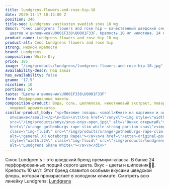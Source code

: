```yaml
---
title: lundgrens-flowers-and-rose-hip-10
date: 2020-11-17 10:12:00 Z
position: 246
title-seo: Lundgrens vastkusten swedish snus 10 mg
descr: "Снюс Lundgrens flowers and rose hip — качественный шведский снюс со вкусом
  цветов и шиповника\U0001F338\U0001F33F. Крепость 10 мг никотина. 24 пориции."
product-name: Lundgrens flowers and rose hip 10 mg
product-alt: Снюс Lundgrens flowers and rose hip
strong: Низкой крепости
brand: Lundgrens
composition: White Dry
price: 185
image: "/img/products/lundgrens/lundgrens-flowers-and-rose-hip-10.jpg"
availability-descr: Под заказ
has_availability: false
gramm: '17,5'
nicotine: 10
portions: 24
taste: "Цветы и шиповник\U0001F338\U0001F33F"
form: Перфорированные пакеты
composition-product: Вода, соль, целлюлоза, никотиновый экстракт, поваренная сода,
  пищевой ароматизатор.
similar-product_body: "<p>Похожие товары. <small>Жмите на картинки и читайте полное
  описание</small></p>\n<div>\n\t\t<a href=\"/onyx\"><img style=\"width:32%\" class=\"img-fluid\"
  src=\"/img/products/onyx/snus-onyx-open.jpg\" alt=\"Оникс открытый\"></a>\n\t\t<a
  href=\"/xrange-gothenburgs-rape-slim-white-strong-portion-snus\"><img style=\"width:32%\"
  class=\"img-fluid\" src=\"/img/products/xrange-gothenburgs-rape-slim-white-strong-snus.jpg\"
  alt=\"general XR Goteborgs Rape\"></a>\n<a href=\"/ettan-original-portion\"><img
  style=\"width:32%\" class=\"img-fluid\" src=\"/img/products/lundgrens-white.jpg\"
  alt=\"Lundgrens Skane White\"></a>\n</div>"
---
```


Снюс Lundgren's - это  шведский бренд премиум-класса. В банке 24 перфорированных порций серого цвета. Вкус - цветы и шиповник🌸🌿. Крепость 10 мг/г. Этот бренд славится особыми вкусами шведской флоры, которая произрастает в холодном климате. Смотреть всю линейку Lundgrens: <a href="/lundgrens-snus">Lundgrens</a>